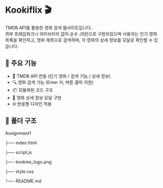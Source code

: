 # Kookiflix 🎬

TMDB API를 활용한 영화 검색 웹사이트입니다.  
외부 프레임워크나 라이브러리 없이 순수 JS만으로 구현되었으며
사용자는 인기 영화 목록을 확인하고, 영화 제목으로 검색하며, 각 영화의 상세 정보를 모달로 확인할 수 있습니다.

## 🔧 주요 기능

- 🎥 TMDB API 연동 (인기 영화 / 검색 기능 / 상세 정보)
- 🔍 영화 검색 기능 (Enter 키, 버튼 클릭 지원)
- 📦 모듈화된 코드 구조
- 💬 영화 상세 정보 모달 구현
- 🌐 반응형 디자인 적용

## 📁 폴더 구조

Assignment1

├── index.html

├── script.js

├── kookies_logo.png

├── style.css

└── README.md
